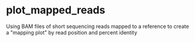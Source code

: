 # plot_mapped_reads
Using BAM files of short sequencing reads mapped to a reference to create a "mapping plot" by read position and percent identity
